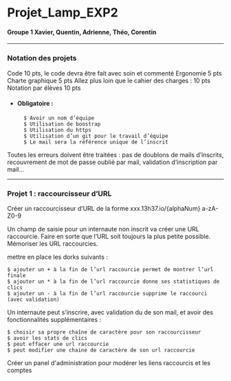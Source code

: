 # Projet_Lamp_EXP2

#### Groupe 1 Xavier, Quentin, Adrienne, Théo, Corentin

---
### Notation des projets

Code 10 pts, le code devra être fait avec soin et commenté
Ergonomie 5 pts
Charte graphique 5 pts
Allez plus loin que le cahier des charges : 10 pts
Notation par élèves 10 pts

- #### Obligatoire : 

        $ Avoir un nom d’équipe
        $ Utilisation de boostrap
        $ Utilisation du https
        $ Utilisation d’un git pour le travail d’équipe
        $ Le mail sera la référence unique de l’inscrit

Toutes les erreurs doivent être traitées : pas de doublons de mails d’inscrits, recouvrement de mot de passe oublié par mail, validation d’inscription par mail…

---
### Projet 1 : raccourcisseur d’URL

Créer un raccourcisseur d’URL de la forme xxx.13h37.io/{alphaNum} a-zA-Z0-9

Un champ de saisie pour un internaute non inscrit va créer une URL raccourcie. Faire en sorte que l’URL soit toujours la plus petite possible. Mémoriser les URL raccourcies.

mettre en place les dorks suivants :

    $ ajouter un + à la fin de l’url raccourcie permet de montrer l’url finale 
    $ ajouter un * à la fin de l’url raccourcie donne ses statistiques de clics
    $ ajouter un - à la fin de l’url raccourcie supprime le raccourci (avec validation)

Un internaute peut s’inscrire, avec validation du de son mail, et avoir des fonctionnalités supplémentaires :

    $ choisir sa propre chaîne de caractère pour son raccourcisseur
    $ avoir les stats de clics
    $ peut effacer une url raccourcie
    $ peut modifier une chaine de caractère de son url raccourcie

Créer un panel d'administration pour modérer les liens raccourcis et les comptes
